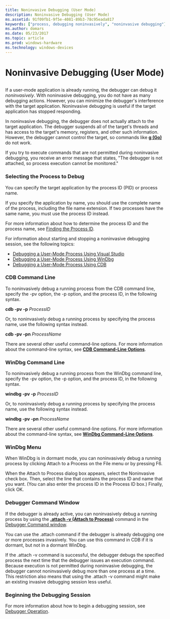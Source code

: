 ```yaml
---
title: Noninvasive Debugging (User Mode)
description: Noninvasive Debugging (User Mode)
ms.assetid: 91f09fb1-9f5e-4081-89b3-78c95eada817
keywords: ["process, debugging noninvasively", "noninvasive debugging"]
ms.author: domars
ms.date: 05/23/2017
ms.topic: article
ms.prod: windows-hardware
ms.technology: windows-devices
---
```


# Noninvasive Debugging (User Mode)


## <span id="ddk_noninvasive_debugging_user_mode__dbg"></span><span id="DDK_NONINVASIVE_DEBUGGING_USER_MODE__DBG"></span>


If a user-mode application is already running, the debugger can debug it *noninvasively*. With noninvasive debugging, you do not have as many debugging actions. However, you can minimize the debugger's interference with the target application. Noninvasive debugging is useful if the target application has stopped responding.

In noninvasive debugging, the debugger does not actually attach to the target application. The debugger suspends all of the target's threads and has access to the target's memory, registers, and other such information. However, the debugger cannot control the target, so commands like [**g (Go)**](g--go-.md) do not work.

If you try to execute commands that are not permitted during noninvasive debugging, you receive an error message that states, "The debugger is not attached, so process execution cannot be monitored."

### <span id="selecting_the_process_to_debug"></span><span id="SELECTING_THE_PROCESS_TO_DEBUG"></span>Selecting the Process to Debug

You can specify the target application by the process ID (PID) or process name.

If you specify the application by name, you should use the complete name of the process, including the file name extension. If two processes have the same name, you must use the process ID instead.

For more information about how to determine the process ID and the process name, see [Finding the Process ID](finding-the-process-id.md).

For information about starting and stopping a noninvasive debugging session, see the following topics:

-   [Debugging a User-Mode Process Using Visual Studio](debugging-a-user-mode-process-using-visual-studio.md)
-   [Debugging a User-Mode Process Using WinDbg](debugging-a-user-mode-process-using-windbg.md)
-   [Debugging a User-Mode Process Using CDB](debugging-a-user-mode-process-using-cdb.md)

### <span id="cdb_command_line"></span><span id="CDB_COMMAND_LINE"></span>CDB Command Line

To noninvasively debug a running process from the CDB command line, specify the -pv option, the -p option, and the process ID, in the following syntax.

**cdb -pv -p** *ProcessID*

Or, to noninvasively debug a running process by specifying the process name, use the following syntax instead.

**cdb -pv -pn** *ProcessName*

There are several other useful command-line options. For more information about the command-line syntax, see [**CDB Command-Line Options**](cdb-command-line-options.md).

### <span id="windbg_command_line"></span><span id="WINDBG_COMMAND_LINE"></span>WinDbg Command Line

To noninvasively debug a running process from the WinDbg command line, specify the -pv option, the -p option, and the process ID, in the following syntax.

**windbg -pv -p** *ProcessID*

Or, to noninvasively debug a running process by specifying the process name, use the following syntax instead.

**windbg -pv -pn** *ProcessName*

There are several other useful command-line options. For more information about the command-line syntax, see [**WinDbg Command-Line Options**](windbg-command-line-options.md).

### <span id="windbg_menu"></span><span id="WINDBG_MENU"></span>WinDbg Menu

When WinDbg is in dormant mode, you can noninvasively debug a running process by clicking Attach to a Process on the File menu or by pressing F6.

When the Attach to Process dialog box appears, select the Noninvasive check box. Then, select the line that contains the process ID and name that you want. (You can also enter the process ID in the Process ID box.) Finally, click OK.

### <span id="debugger_command_window"></span><span id="DEBUGGER_COMMAND_WINDOW"></span>Debugger Command Window

If the debugger is already active, you can noninvasively debug a running process by using the [**.attach -v (Attach to Process)**](-attach--attach-to-process-.md) command in the [Debugger Command window](the-debugger-command-window.md).

You can use the .attach command if the debugger is already debugging one or more processes invasively. You can use this command in CDB if it is dormant, but not in a dormant WinDbg.

If the .attach -v command is successful, the debugger debugs the specified process the next time that the debugger issues an execution command. Because execution is not permitted during noninvasive debugging, the debugger cannot noninvasively debug more than one process at a time. This restriction also means that using the .attach -v command might make an existing invasive debugging session less useful.

### <span id="beginning_the_debugging_session"></span><span id="BEGINNING_THE_DEBUGGING_SESSION"></span>Beginning the Debugging Session

For more information about how to begin a debugging session, see [Debugger Operation](debugger-operation-win8.md).

 

 





